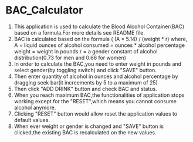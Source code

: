 # BAC_Calculator
1) This application is used to calculate the Blood Alcohol Container(BAC) based on a formula.For more details see README file.
2) BAC is calculated based on the formula ( (A * 5.14) / (weight * r) where,
     A = liquid ounces of alcohol consumed = ounces * alcohol percentage
     weight = weight in pounds
     r = a gender constant of alcohol distribution(0.73 for men and 0.66 for women)
3) In order to calculate the BAC,you need to enter weight in pounds and select gender(by toggling switch) and click "SAVE" button.
4) Then enter quantity of alcohol in ounces and alcohol percentage by dragging seek bar(it increements by 5 to a maximum of 25)
5) Then click "ADD DRINK" button and check BAC and status.
6) When you reach maximum BAC,the functionalities of application stops working except for the "RESET",which means you cannot consume        alcohol anymore.
7) Clicking "RESET" button would allow reset the application values to default values.
8) When ever weight or gender is changed and "SAVE" button is clicked,the existing BAC is recalculated on the new values.
     

